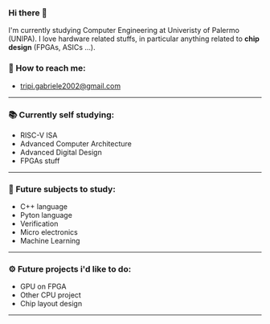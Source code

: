 ### Hi there 👋

I'm currently studying Computer Engineering at Univeristy of Palermo (UNIPA). I love hardware related stuffs, in particular anything related to **chip design** (FPGAs, ASICs ...).

### 📧 How to reach me: 

  * tripi.gabriele2002@gmail.com

---

### 📚 Currently self studying:

  * RISC-V ISA
  * Advanced Computer Architecture 
  * Advanced Digital Design 
  * FPGAs stuff


---

### 🎯 Future subjects to study:

  * C++ language
  * Pyton language
  * Verification
  * Micro electronics
  * Machine Learning

---
  
### ⚙️ Future projects i'd like to do:

  * GPU on FPGA
  * Other CPU project
  * Chip layout design

---
